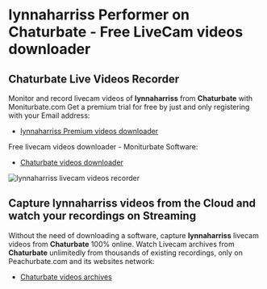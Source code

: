 # lynnaharriss Performer on Chaturbate - Free LiveCam videos downloader

## Chaturbate Live Videos Recorder

Monitor and record livecam videos of **lynnaharriss** from **Chaturbate** with Moniturbate.com
Get a premium trial for free by just and only registering with your Email address:
* [lynnaharriss Premium videos downloader](https://moniturbate.com/request-demo-licence-key.html)

Free livecam videos downloader - Moniturbate Software:
* [Chaturbate videos downloader](https://moniturbate.com/moniturbate-download-software.html)

![lynnaharriss livecam videos recorder](https://peachurnet.com/templates/moniturbate-software.png)


## Capture lynnaharriss videos from the Cloud and watch your recordings on Streaming

Without the need of downloading a software, capture **lynnaharriss** livecam videos from **Chaturbate** 100% online.
Watch Livecam archives from **Chaturbate** unlimitedly from thousands of existing recordings, only on Peachurbate.com and its websites network:
* [Chaturbate videos archives](https://peachurnet.com/)